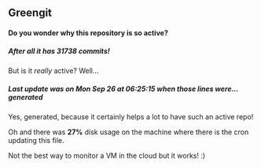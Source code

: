 ## Greengit

#### Do you wonder why this repository is so active?

##### After all it has 31738 commits!

But is it *really* active? Well...

##### Last update was on Mon Sep 26 at 06:25:15 when those lines were... generated

Yes, generated, because it certainly helps a lot to have such an active repo!

Oh and there was **27%** disk usage on the machine
where there is the cron updating this file.

Not the best way to monitor a VM in the cloud but it works! :)
